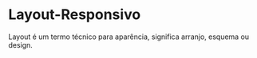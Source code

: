 # Layout-Responsivo
Layout é um termo técnico para aparência, significa arranjo, esquema ou design. 
